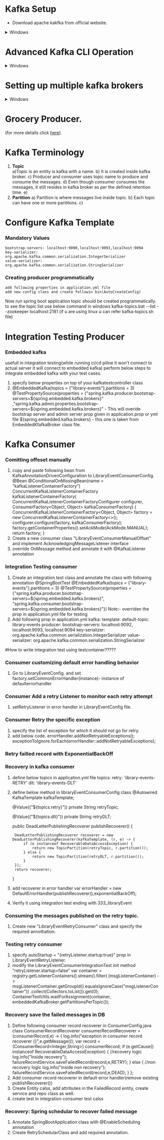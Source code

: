 # Kafka Setup 
- Download apache kakfka from official website.
 <details><summary>Windows</summary>
 <p>
 
 - Navigate to **bin/windows** directory.
 
 ### Start Zookeeper and Kafka Broker
  
  - Start zookeeper using below command.
  	```
	zookeeper-server-start.bat ..\..\config\zookeeper.properties
	```
  - Follow below steps in order to start broker
  
   	- Add below properties in server.properties
	
	```
	listeners=PLAINTEXT://:9092
	auto.create.topics.enable=false
	```
	- Now run below command.
	```
	kafka-server-start.bat ..\..\config\server.properties
	```
### Create Topic, Produce and consume message using CLI
	 
  - Make sure zookeeper and kafka broker is up and running
	 
    - Use below command to create new topic this is applicable for kafka version>= 2.13 .
	 ```
	 kafka-topics.bat --bootstrap-server localhost:9092 --topic myfirsttopic --create  --replication-factor 3 --partitions 4
	 ```
  - Instantiate a console producer
	   - If we do not pass key, the messages will be sent to different parition and you will not get the messages in order, if we want to maintian order we have to pass the key so that message get the same partiton.
	   - Without key
	 ```
	 kafka-console-producer.bat --broker-list localhost:9092 --topic myfirsttopic
	 ```
	 - With Key
	 ```
	kafka-console-producer.bat --broker-list localhost:9092 --topic myfirsttopic --property parse.key=true --property key.separator=,
	 ```
- Instantiate a console consumer (--from-beginning is used to read the past messaged as well if we do not use it then it will read only future messages)
	 - Without key
	 ```
	 kafka-console-consumer.bat --bootstrap-server localhost:9092 --topic myfirsttopic --from-beginning
	 ```
	 - With key
	 ```
	 kafka-console-consumer.bat --bootstrap-server localhost:9092 --topic myfirsttopic --from-beginning  --property print.key=true --property key.separator=,
	 ```	 	 
 </p>
 </details>
 
 
 # Advanced Kafka CLI Operation
 <details><summary>Windows</summary>
<p>
	 
 - List down topics in a cluster
 ```
kafka-topics.bat --bootstrap-server localhost:9092 --list
```
- Describe topic, by default it describe all the topic, but if we specify topic name it will show details of specified topic only.
```
kafka-topics.bat --bootstrap-server localhost:9092 --describe
kafka-topics.bat --bootstrap-server localhost:9092 --describe <topic-name>
```
- View Consumer group
```
kafka-consumer-groups.bat --bootstrap-server localhost:9092 --list
```
- Create Consumer in a specific group
```
kafka-console-consumer.bat --bootstrap-server localhost:9092 --topic myfirsttopic --group <consumer group name>
```
- Analyzing commit logs
```
>kafka-run-class.bat kafka.tools.DumpLogSegments --deep-iteration --files /tmp/kafka-logs/myfirsttopic-0/00000000000000000000.log
```
	 
</p>
</details>
 	
# Setting up multiple kafka brokers
 <details><summary>Windows</summary>
<p>
	 
 - New server.properties file with new brokers details need to be created
 ```
broker.id=<unique broker id>
listeners=PLIAINTEXT:localhost:<unique port>
log.dirs = <log directory>
auto.create.topics.enable = false<optional value>
```
- Use below command to create topic on all the brokers
```
kafka-topics.bat -bootstrap-server localhost:9092 localhost:9093 localhost:9094 -topic test-topic -create --replication-factor 3 --partitions 4
```
- Crea
	 
</p>
</details>	

# Grocery Producer.
  (for more details click  [here](https://github.com/singhrakeshgkp/Kafka_springboot/blob/main/grocery-producer/producer.md)).
  
# Kafka Terminology
 1. **Topic**  
 	a)Topic is an entity is kafka with a name.
	b) It is created inside kafka broker.
	c) Producer and consumer uses topic name to produce and consume the messages.
	d) Even though consumer consumes the messages, it still resides in kafka broker as per the defined retention time.
	e)
2. **Partition**
	a) Partition is where messages live inside topic.
	b) Each topic can have one or more parititons.
	c)
		
# Configure Kafka Template
  ### Mandatory Values
  	bootstrap-servers: localhost:9090,localhost:9093,localhost:9094
	key-serializer: org.apache.kafka.common.serialization.IntegerSerializer
	value-serializer: org.apache.kafka.common.serialization.StringSerializer
### Creating producer programmatically
	add following properties in application.yml file
	add new config class and create followin bin(AutoCreateConfig)
Now run spring boot application topic should be created programmatically. to see the topic list use below command in windows
 kafka-topics.bat --list --zookeeper localhost:2181 (if u are using linux u can refer kafka-topics.sh file)
	
# Integration Testing Producer
### Embedded kafka
 usefull in integration testing(while running ci/cd piline it won't connect to actual server it will connect to embedded kafka)
 perform below steps to integrate embedded kafka with your test cases.
 1. specify below properties on top of your kafkatestcontroller class
 2. @EmbeddedKafka(topics = {"library-events"},partitions = 3)
   @TestPropertySource(properties = {"spring.kafka.producer.bootstrap-servers=${spring.embedded.kafka.brokers}"
   ,"spring.kafka.admin.properties.bootstrap-servers=${spring.embedded.kafka.brokers}" - 
   This will overide bootstrap server and admin server prop given in  application.prop or yml file
   ${spring.embedded.kafka.brokers}  - this one is taken from EmbeddedKfafkaBroker class file.
   
   
# Kafka Consumer
 ### Comitting offeset manually
 1. copy and paste following bean from KafkaAnnotationDrivenConfiguration to LibraryEventConsumerConfig.
  @Bean
	@ConditionalOnMissingBean(name = "kafkaListenerContainerFactory")
	ConcurrentKafkaListenerContainerFactory<?, ?> kafkaListenerContainerFactory(
			ConcurrentKafkaListenerContainerFactoryConfigurer configurer,
			ConsumerFactory<Object, Object> kafkaConsumerFactory) {
		ConcurrentKafkaListenerContainerFactory<Object, Object> factory = new ConcurrentKafkaListenerContainerFactory<>();
		configurer.configure(factory, kafkaConsumerFactory);
		factory.getContainerProperties().setAckMode(AckMode.MANUAL);
		return factory;
	}
2. Create a new consumer class "LibraryEventConsumerManualOffset" and implement AcknowledgingMessageListener interface 
3. override OnMessage method and annotate it with @KafkaListener annotation

### Integration Testing consumer
 1. Create an integration test class and annotate the class with following annotation
  @SpringBootTest
  @EmbeddedKafka(topics = {"library-events"},partitions = 3)
  @TestPropertySource(properties = {"spring.kafka.producer.bootstrap-servers=${spring.embedded.kafka.brokers}",
		"spring.kafka.consumer.bootstrap-servers=${spring.embedded.kafka.brokers}"})
 Note:- overriden the prop in application.yml file for testing
 2. Add following prop in application.yml
    kafka:
    template:
      default-topic: library-events
  producer:
      bootstrap-servers: localhost:9092, localhost:9093, localhost:9094
      key-serializer: org.apache.kafka.common.serialization.IntegerSerializer
      value-serializer: org.apache.kafka.common.serialization.StringSerializer
      
 #How to write integration test using testcontainer?????
 
 
### Consumer  customizing default error handling behavior 
 1. Go to LibraryEventConfig. and set factory.setCommonErrorHandler(instance)- instance of defaulterrorhandler

### Consumer  Add a retry Listener to monitor each retry attempt
1. setRetryListener in error handler in LibraryEventConfig file.

### Consumer  Retry the specific exception
1. specify the list of exception for which it should not go for retry.
2. add below code.
  errorHandler.addNotRetryableExceptions();
 exceptionToIgnore.forEach(errorHandler::addNotRetryableExceptions);

### Retry failled record with ExponentialBackOff
### Recovery in kafka consumer
1. define below topics in application.yml file
 topics: 
  retry: 'iibrary-events-RETRY'
  dlt: 'iibrary-events-DLT' 
2. define below method in libraryEventConsumerConfig class
     @Autowired
	KafkaTemplate kafkaTemplate;

	@Value(("${topics.retry}"))
	private String retryTopic;
	
	@Value(("${topics.dlt}"))
	private String retryDLT;
	
	public DeadLetterPublishingRecoverer publishRecoverer() {

		DeadLetterPublishingRecoverer recoverer = new DeadLetterPublishingRecoverer(kafkaTemplate, (r, e) -> {
			if (e instanceof RecoverableDataAccessException) {
				return new TopicPartition(retryTopic, r.partition());
			} else {
				return new TopicPartition(retryDLT, r.partition());
			}
		});
		return recoverer;
	}
	
3. add recoverer in error handler
   var errorHandler = new DefaultErrorHandler(publishRecoverer(),exponentialBackOff);
4. Verify it using integration test ending with 333_libraryEvent

### Consuming the messages published on the retry topic.
1. Create new "LibraryEventRetryConsumer" class and specify the required annothation.
### Testing retry consumer
1. specify autoStartup = "{retryListener.startup:true}" prop in LibraryEventRetryListener.
2. modify the LibraryEventConsumerIntegrationTest init method
"retryListener.startup=false"
var container =	registry.getListenerContainers().stream().filter(
				(msgListenerContainer) -> msgListenerContainer.getGroupId().equalsIgnoreCase("msgListenerContainer"))
				.collect(Collectors.toList()).get(0);
	ContainerTestUtils.waitForAssignment(container, embeddedKafkaBroker.getPartitionsPerTopic());
 
 ### Recovery save the failed messages in DB
 1. Define following consumer record recoverer in ConsumerConfig.java class
   ConsumerRecordRecoverer  consumerRecordRecoverer = (consumerRecord,e) -> {
		log.info("exception in consumer record recoverer {}",e.getMessage());
		var record = (ConsumerRecord<Integer,String>) consumerRecord;
		if (e.getCause() instanceof RecoverableDataAccessException) {
			//recovery logic
			log.info("Inside recovery");
			failureRecordService.saveFailedRecord(record,e,RETRY);
		} else {
			//non recovery logic
			log.info("inside non recovery");
			failureRecordService.saveFailedRecord(record,e,DEAD);
		}
	};
2. Add consumer record recoverer in default error handler(remove existing publishRecoverer())
3. Create Entity calss, add attributes in the FailedRecord entity, create service and repo class as well.
4. create test in integration consumer test calss

### Recovery: Spring schedular to recover failed message
1. Annotate SpringBootApplication class with @EnableScheduling annotation
2. Create RetrySchedularClass and add required annotation.

